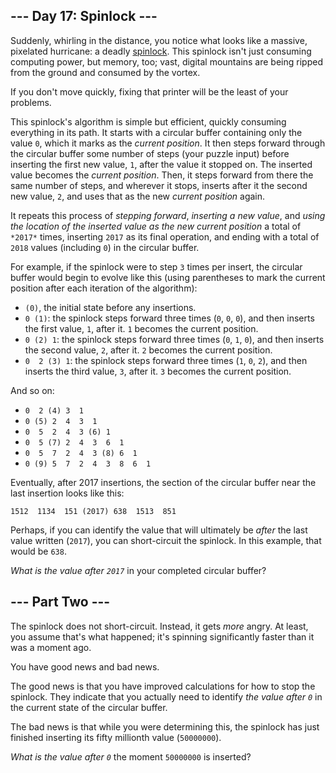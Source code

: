 --- Day 17: Spinlock ---
------------------------

Suddenly, whirling in the distance, you notice what looks like a massive, pixelated hurricane: a deadly [spinlock](https://en.wikipedia.org/wiki/Spinlock). This spinlock isn't just consuming computing power, but memory, too; vast, digital mountains are being ripped from the ground and consumed by the vortex.


If you don't move quickly, fixing that printer will be the least of your problems.


This spinlock's algorithm is simple but efficient, quickly consuming everything in its path. It starts with a circular buffer containing only the value `0`, which it marks as the *current position*. It then steps forward through the circular buffer some number of steps (your puzzle input) before inserting the first new value, `1`, after the value it stopped on. The inserted value becomes the *current position*. Then, it steps forward from there the same number of steps, and wherever it stops, inserts after it the second new value, `2`, and uses that as the new *current position* again.


It repeats this process of *stepping forward*, *inserting a new value*, and *using the location of the inserted value as the new current position* a total of `*2017*` times, inserting `2017` as its final operation, and ending with a total of `2018` values (including `0`) in the circular buffer.


For example, if the spinlock were to step `3` times per insert, the circular buffer would begin to evolve like this (using parentheses to mark the current position after each iteration of the algorithm):


* `(0)`, the initial state before any insertions.
* `0 (1)`: the spinlock steps forward three times (`0`, `0`, `0`), and then inserts the first value, `1`, after it. `1` becomes the current position.
* `0 (2) 1`: the spinlock steps forward three times (`0`, `1`, `0`), and then inserts the second value, `2`, after it. `2` becomes the current position.
* `0  2 (3) 1`: the spinlock steps forward three times (`1`, `0`, `2`), and then inserts the third value, `3`, after it. `3` becomes the current position.


And so on:


* `0  2 (4) 3  1`
* `0 (5) 2  4  3  1`
* `0  5  2  4  3 (6) 1`
* `0  5 (7) 2  4  3  6  1`
* `0  5  7  2  4  3 (8) 6  1`
* `0 (9) 5  7  2  4  3  8  6  1`


Eventually, after 2017 insertions, the section of the circular buffer near the last insertion looks like this:



```
1512  1134  151 (2017) 638  1513  851
```

Perhaps, if you can identify the value that will ultimately be *after* the last value written (`2017`), you can short-circuit the spinlock. In this example, that would be `638`.


*What is the value after `2017`* in your completed circular buffer?


--- Part Two ---
----------------

The spinlock does not short-circuit. Instead, it gets *more* angry. At least, you assume that's what happened; it's spinning significantly faster than it was a moment ago.


You have good news and bad news.


The good news is that you have improved calculations for how to stop the spinlock. They indicate that you actually need to identify *the value after `0`* in the current state of the circular buffer.


The bad news is that while you were determining this, the spinlock has just finished inserting its fifty millionth value (`50000000`).


*What is the value after `0`* the moment `50000000` is inserted?


